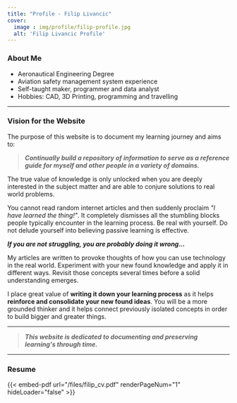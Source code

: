 ```yaml
---
title: "Profile - Filip Livancic"
cover:
  image : img/profile/filip-profile.jpg
  alt: 'Filip Livancic Profile'
---
```


### About Me

- Aeronautical Engineering Degree
- Aviation safety management system experience
- Self-taught maker, programmer and data analyst
- Hobbies: CAD, 3D Printing, programming and travelling

---

### Vision for the Website

The purpose of this website is to document my learning journey and aims to:

> ***Continually build a repository of information to serve as a reference guide for myself and other people in a variety of domains.***

The true value of knowledge is only unlocked when you are deeply interested in the subject matter and are able to conjure solutions to real world problems. 

You cannot read random internet articles and then suddenly proclaim *"I have learned the thing!"*. It completely dismisses all the stumbling blocks people typically encounter in the learning process. Be real with yourself. Do not delude yourself into believing passive learning is effective.

***If you are not struggling, you are probably doing it wrong...***

My articles are written to provoke thoughts of how you can use technology in the real world. Experiment with your new found knowledge and apply it in different ways. Revisit those concepts several times before a solid understanding emerges.

I place great value of **writing it down your learning process** as it helps **reinforce and consolidate your new found ideas**. You will be a more grounded thinker and it helps connect previously isolated concepts in order to build bigger and greater things.

---
> ***This website is dedicated to documenting and preserving learning's through time.***
---

### Resume
{{< embed-pdf url="/files/filip_cv.pdf" renderPageNum="1" hideLoader="false" >}}

